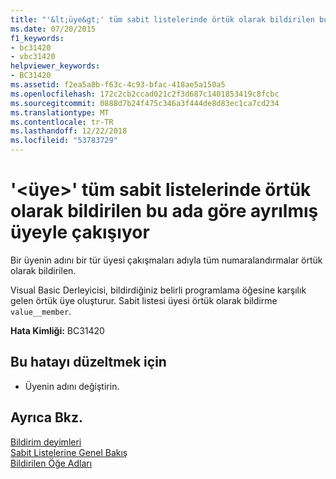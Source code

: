 ```yaml
---
title: "'&lt;üye&gt;' tüm sabit listelerinde örtük olarak bildirilen bu ada göre ayrılmış üyeyle çakışıyor"
ms.date: 07/20/2015
f1_keywords:
- bc31420
- vbc31420
helpviewer_keywords:
- BC31420
ms.assetid: f2ea5a8b-f63c-4c93-bfac-418ae5a150a5
ms.openlocfilehash: 172c2cb2ccad021c2f3d687c1401853419c8fcbc
ms.sourcegitcommit: 0888d7b24f475c346a3f444de8d83ec1ca7cd234
ms.translationtype: MT
ms.contentlocale: tr-TR
ms.lasthandoff: 12/22/2018
ms.locfileid: "53783729"
---
```

# <a name="ltmembergt-conflicts-with-the-reserved-member-by-this-name-that-is-implicitly-declared-in-all-enums"></a>'&lt;üye&gt;' tüm sabit listelerinde örtük olarak bildirilen bu ada göre ayrılmış üyeyle çakışıyor
Bir üyenin adını bir tür üyesi çakışmaları adıyla tüm numaralandırmalar örtük olarak bildirilen.  
  
 Visual Basic Derleyicisi, bildirdiğiniz belirli programlama öğesine karşılık gelen örtük üye oluşturur. Sabit listesi üyesi örtük olarak bildirme `value__member`.  
  
 **Hata Kimliği:** BC31420  
  
## <a name="to-correct-this-error"></a>Bu hatayı düzeltmek için  
  
-   Üyenin adını değiştirin.  
  
## <a name="see-also"></a>Ayrıca Bkz.  
 [Bildirim deyimleri](~/docs/visual-basic/programming-guide/language-features/statements.md#declaration-statements)  
 [Sabit Listelerine Genel Bakış](../../visual-basic/programming-guide/language-features/constants-enums/enumerations-overview.md)  
 [Bildirilen Öğe Adları](../../visual-basic/programming-guide/language-features/declared-elements/declared-element-names.md)
